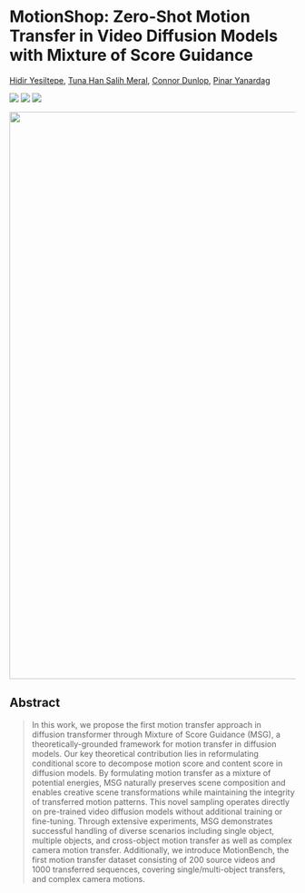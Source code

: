 # MotionShop: Zero-Shot Motion Transfer in Video Diffusion Models with Mixture of Score Guidance
[Hidir Yesiltepe](https://sites.google.com/view/hidir-yesiltepe), [Tuna Han Salih Meral](https://tunahansalih.github.io/), [Connor Dunlop](https://sanghani.cs.vt.edu/person/connor-dunlop/), [Pinar Yanardag](https://pinguar.org/)

<a href='#'><img src='https://img.shields.io/badge/ArXiv-1234-red'></a>
<a href='https://motionshop-diffusion.github.io/'><img src='https://img.shields.io/badge/Project-Page-green'></a>
<a href='https://motionshop-diffusion.github.io/supp.html'><img src='https://img.shields.io/badge/Supplementary-Page-yellow'></a>

<p align="center">
  <img src="assets/teaser.gif" width="1000" >
</p>

## Abstract
> In this work, we propose the first motion transfer approach in diffusion transformer through Mixture of Score Guidance (MSG), a theoretically-grounded framework for motion transfer in diffusion models. Our key theoretical contribution lies in reformulating conditional score to decompose motion score and content score in diffusion models. By formulating motion transfer as a mixture of potential energies, MSG naturally preserves scene composition and enables creative scene transformations while maintaining the integrity of transferred motion patterns. This novel sampling operates directly on pre-trained video diffusion models without additional training or fine-tuning. Through extensive experiments, MSG demonstrates successful handling of diverse scenarios including single object, multiple objects, and cross-object motion transfer as well as complex camera motion transfer. Additionally, we introduce MotionBench, the first motion transfer dataset consisting of 200 source videos and 1000 transferred sequences, covering single/multi-object transfers, and complex camera motions.



